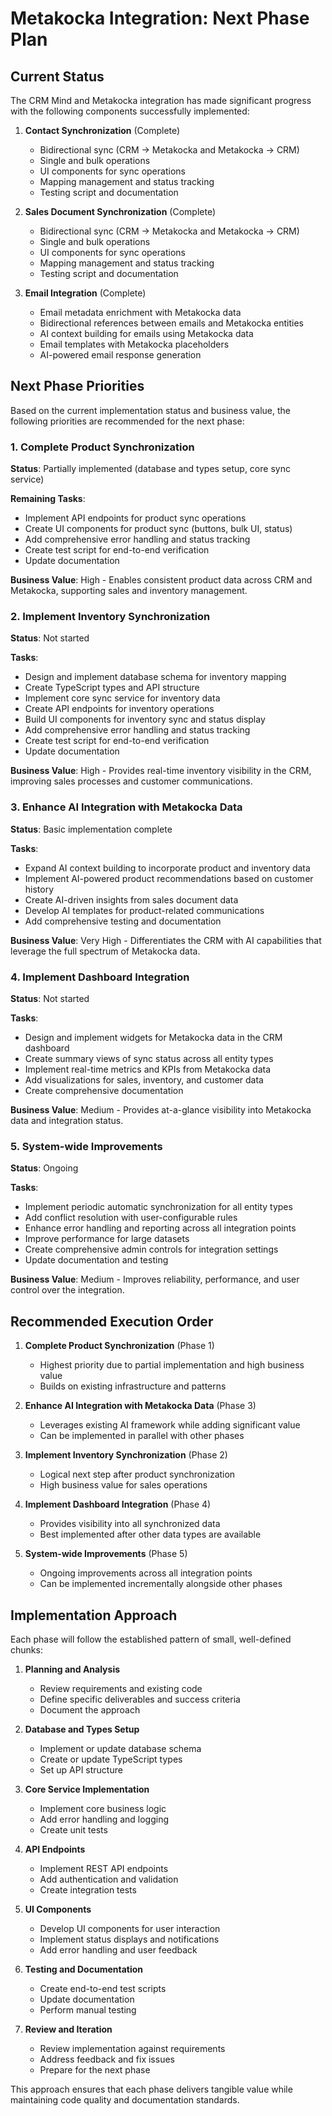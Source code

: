 # Metakocka Integration: Next Phase Plan

## Current Status

The CRM Mind and Metakocka integration has made significant progress with the following components successfully implemented:

1. **Contact Synchronization** (Complete)
   - Bidirectional sync (CRM → Metakocka and Metakocka → CRM)
   - Single and bulk operations
   - UI components for sync operations
   - Mapping management and status tracking
   - Testing script and documentation

2. **Sales Document Synchronization** (Complete)
   - Bidirectional sync (CRM → Metakocka and Metakocka → CRM)
   - Single and bulk operations
   - UI components for sync operations
   - Mapping management and status tracking
   - Testing script and documentation

3. **Email Integration** (Complete)
   - Email metadata enrichment with Metakocka data
   - Bidirectional references between emails and Metakocka entities
   - AI context building for emails using Metakocka data
   - Email templates with Metakocka placeholders
   - AI-powered email response generation

## Next Phase Priorities

Based on the current implementation status and business value, the following priorities are recommended for the next phase:

### 1. Complete Product Synchronization

**Status**: Partially implemented (database and types setup, core sync service)

**Remaining Tasks**:
- Implement API endpoints for product sync operations
- Create UI components for product sync (buttons, bulk UI, status)
- Add comprehensive error handling and status tracking
- Create test script for end-to-end verification
- Update documentation

**Business Value**: High - Enables consistent product data across CRM and Metakocka, supporting sales and inventory management.

### 2. Implement Inventory Synchronization

**Status**: Not started

**Tasks**:
- Design and implement database schema for inventory mapping
- Create TypeScript types and API structure
- Implement core sync service for inventory data
- Create API endpoints for inventory operations
- Build UI components for inventory sync and status display
- Add comprehensive error handling and status tracking
- Create test script for end-to-end verification
- Update documentation

**Business Value**: High - Provides real-time inventory visibility in the CRM, improving sales processes and customer communications.

### 3. Enhance AI Integration with Metakocka Data

**Status**: Basic implementation complete

**Tasks**:
- Expand AI context building to incorporate product and inventory data
- Implement AI-powered product recommendations based on customer history
- Create AI-driven insights from sales document data
- Develop AI templates for product-related communications
- Add comprehensive testing and documentation

**Business Value**: Very High - Differentiates the CRM with AI capabilities that leverage the full spectrum of Metakocka data.

### 4. Implement Dashboard Integration

**Status**: Not started

**Tasks**:
- Design and implement widgets for Metakocka data in the CRM dashboard
- Create summary views of sync status across all entity types
- Implement real-time metrics and KPIs from Metakocka data
- Add visualizations for sales, inventory, and customer data
- Create comprehensive documentation

**Business Value**: Medium - Provides at-a-glance visibility into Metakocka data and integration status.

### 5. System-wide Improvements

**Status**: Ongoing

**Tasks**:
- Implement periodic automatic synchronization for all entity types
- Add conflict resolution with user-configurable rules
- Enhance error handling and reporting across all integration points
- Improve performance for large datasets
- Create comprehensive admin controls for integration settings
- Update documentation and testing

**Business Value**: Medium - Improves reliability, performance, and user control over the integration.

## Recommended Execution Order

1. **Complete Product Synchronization** (Phase 1)
   - Highest priority due to partial implementation and high business value
   - Builds on existing infrastructure and patterns

2. **Enhance AI Integration with Metakocka Data** (Phase 3)
   - Leverages existing AI framework while adding significant value
   - Can be implemented in parallel with other phases

3. **Implement Inventory Synchronization** (Phase 2)
   - Logical next step after product synchronization
   - High business value for sales operations

4. **Implement Dashboard Integration** (Phase 4)
   - Provides visibility into all synchronized data
   - Best implemented after other data types are available

5. **System-wide Improvements** (Phase 5)
   - Ongoing improvements across all integration points
   - Can be implemented incrementally alongside other phases

## Implementation Approach

Each phase will follow the established pattern of small, well-defined chunks:

1. **Planning and Analysis**
   - Review requirements and existing code
   - Define specific deliverables and success criteria
   - Document the approach

2. **Database and Types Setup**
   - Implement or update database schema
   - Create or update TypeScript types
   - Set up API structure

3. **Core Service Implementation**
   - Implement core business logic
   - Add error handling and logging
   - Create unit tests

4. **API Endpoints**
   - Implement REST API endpoints
   - Add authentication and validation
   - Create integration tests

5. **UI Components**
   - Develop UI components for user interaction
   - Implement status displays and notifications
   - Add error handling and user feedback

6. **Testing and Documentation**
   - Create end-to-end test scripts
   - Update documentation
   - Perform manual testing

7. **Review and Iteration**
   - Review implementation against requirements
   - Address feedback and fix issues
   - Prepare for the next phase

This approach ensures that each phase delivers tangible value while maintaining code quality and documentation standards.
